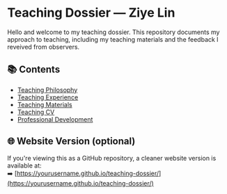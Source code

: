 # Teaching Dossier — Ziye Lin

Hello and welcome to my teaching dossier. This repository documents my approach to teaching, including my teaching materials and the feedback I reveived from observers.

## 📚 Contents

- [Teaching Philosophy](teaching-philosophy-statement.md)
- [Teaching Experience](teaching-experience.md)
- [Teaching Materials](./teaching-materials/)
- [Teaching CV](./cv/cv-teaching-ziye-lin-20250606.pdf)
- [Professional Development](development.md)

## 🌐 Website Version (optional)

If you're viewing this as a GitHub repository, a cleaner website version is available at:  
➡️ [https://yourusername.github.io/teaching-dossier/](https://yourusername.github.io/teaching-dossier/)
